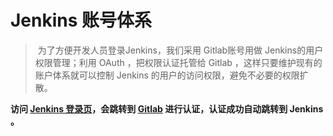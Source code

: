 # Jenkins 账号体系

> ​			为了方便开发人员登录Jenkins，我们采用 Gitlab账号用做 Jenkins的用户权限管理；利用 OAuth ，把权限认证托管给 Gitlab ，这样只要维护现有的账户体系就可以控制 Jenkins 的用户的访问权限，避免不必要的权限扩散。



**访问 [Jenkins 登录页](http://192.168.x.xx:49000/)，会跳转到 [Gitlab](http://192.168.x.xx/users/sign_in) 进行认证，认证成功自动跳转到 Jenkins 。**
